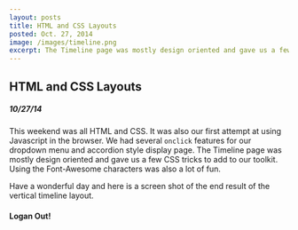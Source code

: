 ```yaml
---
layout: posts
title: HTML and CSS Layouts
posted: Oct. 27, 2014
image: /images/timeline.png
excerpt: The Timeline page was mostly design oriented and gave us a few CSS tricks to add to our toolkit. Using the Font-Awesome characters was also a lot of fun.
---
```


## HTML and CSS Layouts

##### 10/27/14

This weekend was all HTML and CSS. It was also our first attempt at using
Javascript in the browser. We had several `onclick` features for our dropdown
menu and accordion style display page. The Timeline page was mostly design
oriented and gave us a few CSS tricks to add to our toolkit. Using the
Font-Awesome characters was also a lot of fun.


Have a wonderful day and here is a screen shot of the end result of the
vertical timeline layout.

#### Logan Out!
